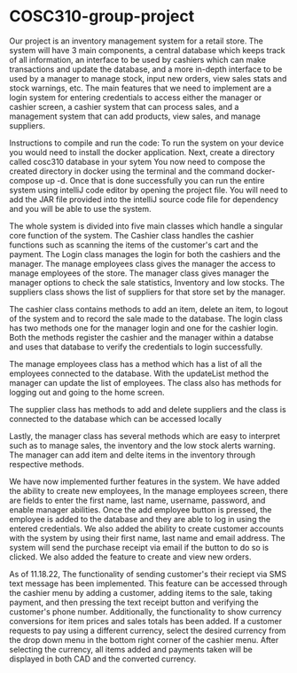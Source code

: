 # COSC310-group-project
Our project is an inventory management system for a retail store. The system will have 3 main components, a central database which keeps track of all information, 
an interface to be used by cashiers which can make transactions and update the database, and a more in-depth interface to be used by a manager to manage stock, 
input new orders, view sales stats and stock warnings, etc. The main features that we need to implement are a login system for entering credentials to access either 
the manager or cashier screen, a cashier system that can process sales, and a management system that can add products, view sales, and manage suppliers.

Instructions to compile and run the code: 
To run the system on your device you would need to install the docker application. Next, create a directory called cosc310 database in your sytem
You now need to compose the created directory in docker using the terminal and the command docker-compose up -d. Once that is done successfully
you can run the entire system using intelliJ code editor by opening the project file. You will need to add the JAR file provided into the intelliJ 
source code file for dependency and you will be able to use the system.


The whole system is divided into  five main classes which handle a singular core function of the system. The Cashier class handles
the cashier functions such as scanning the items of the customer's cart and the payment. The Login class manages the login for both
the cashiers and the manager. The manage employees class gives the manager the access to manage employees of the store. The manager
class gives manager the manager options to check the sale statistics, Inventory and low stocks. The suppliers class shows the list
of suppliers for that store set by the manager.

The cashier class contains methods to add an item, delete an item, to logout of the system and to record the sale made to the database.
The login class has two methods one for the manager login and one for the cashier login. Both the methods register the cashier and the 
manager within a databse and uses that database to verify the credentials to login successfully.

The manage employees class has a method which has a list of all the employees connected to the database. With the updateList method
the manager can update the list of employees. The class also has methods for logging out and going to the home screen.

The supplier class has methods to add and delete suppliers and the class is connected to the database which can be accessed locally

Lastly, the manager class has several methods which are easy to interpret such as to manage sales, the inventory and the low stock alerts
warning. The manager can add item and delte items in the inventory through respective methods.

We have now implemented further features in the system. We have added the ability to create new employees, In the manage employees screen, there are fields to enter the first name, last name, username, password, and enable manager abilities. Once the add employee button is pressed, the employee is added to the database and they are able to log in using the entered credentials. We also added the ability to create customer accounts with the system by using their first name, last name and email address. The system will send the purchase receipt via email if the button to do so is clicked. We also added the feature to create and view new orders.

As of 11.18.22, The functionality of sending customer's their reciept via SMS text message has been implemented. This feature can be accessed through the cashier menu by adding a customer, adding items to the sale, taking payment, and then pressing the text receipt button and verifying the customer's phone number. Additionally, the functionality to show currency conversions for item prices and sales totals has been added. If a customer requests to pay using a different currency, select the desired currency from the drop down menu in the bottom right corner of the cashier menu. After selecting the currency, all items added and payments taken will be displayed in both CAD and the converted currency. 
